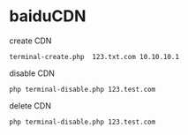 # baiduCDN

create CDN
```
terminal-create.php  123.txt.com 10.10.10.1
```

disable CDN

```
php terminal-disable.php 123.test.com 
```

delete CDN
```
php terminal-disable.php 123.test.com 
```
